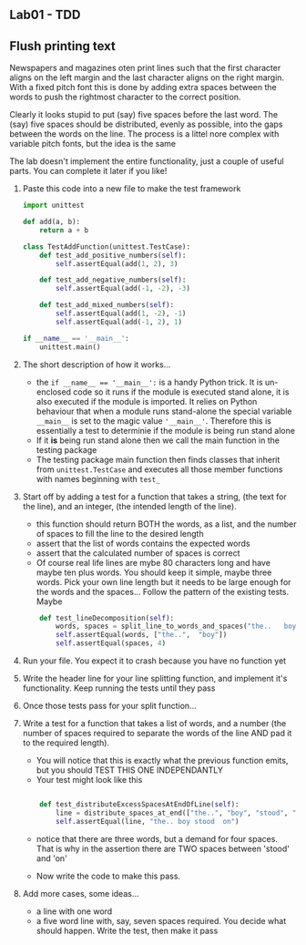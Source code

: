 ## Lab01 - TDD

## Flush printing text

Newspapers and magazines oten print lines such that the first character aligns on the left margin and the last character aligns on the right margin.  With a fixed pitch font this is done by adding extra spaces between the words to push the rightmost character to the correct position.

Clearly it looks stupid to put (say) five spaces before the last word.  The (say) five spaces should be distributed, evenly as possible, into the gaps between the words on the line.  The process is a littel nore complex with variable pitch fonts, but the idea is the same

The lab doesn't implement the entire functionality, just a couple of useful parts. You can complete it later if you like!

1. Paste this code into a new file to make the test framework

    ```Python
    import unittest

    def add(a, b):
        return a + b

    class TestAddFunction(unittest.TestCase):
        def test_add_positive_numbers(self):
            self.assertEqual(add(1, 2), 3)

        def test_add_negative_numbers(self):
            self.assertEqual(add(-1, -2), -3)

        def test_add_mixed_numbers(self):
            self.assertEqual(add(1, -2), -1)
            self.assertEqual(add(-1, 2), 1)

    if __name__ == '__main__':
        unittest.main()
    ```

1. The short description of how it works...
    - the `if __name__ == '__main__':` is a handy Python trick.  It is un-enclosed code so it runs if the module is executed stand alone, it is also executed if the module is imported.  It relies on Python behaviour that when a module runs stand-alone the special variable `__main__` is set to the magic value `'__main__'`.  Therefore this is essentially a test to determinie if the module is being run stand alone
    - If it **is** being run stand alone then we call the main function in the testing package
    - The testing package main function then finds classes that inherit from `unittest.TestCase` and executes all those member functions with names beginning with `test_`

1. Start off by adding a test for a function that takes a string, (the text for the line), and an integer, (the intended length of the line).  
    - this function should return BOTH the words, as a list, and the number of spaces to fill the line to the desired length
    - assert that the list of words contains the expected words
    - assert that the calculated number of spaces is correct
    - Of course real life lines are mybe 80 characters long and have maybe ten plus words.  You should keep it simple, maybe three words.  Pick your own line length but it needs to be large enough for the words and the spaces...  Follow the pattern of the existing tests. Maybe
    ```Python
        def test_lineDecomposition(self):
            words, spaces = split_line_to_words_and_spaces("the..   boy", 12)
            self.assertEqual(words, ["the..",  "boy"])
            self.assertEqual(spaces, 4)
    ```

1. Run your file.  You expect it to crash because you have no function yet

1. Write the header line for your line splitting function, and implement it's functionality.  Keep running the tests until they pass

1. Once those tests pass for your split function...

1. Write a test for a function that takes a list of words, and a number (the number of spaces required to separate the words of the line AND pad it to the required length).  
    - You will notice that this is exactly what the previous function emits, but you should TEST THIS ONE INDEPENDANTLY
    - Your test might look like this
    ```Python
   
        def test_distributeExcessSpacesAtEndOfLine(self):
            line = distribute_spaces_at_end(["the..", "boy", "stood", "on"], 4)
            self.assertEqual(line, "the.. boy stood  on")
    ```
    - notice that there are three words, but a demand for four spaces.  That is why in the assertion there are TWO spaces between 'stood' and 'on' 

    - Now write the code to make this pass.

1. Add more cases, some ideas...
    - a line with one word
    - a five word line with, say, seven spaces required.  You decide what should happen.  Write the test, then make it pass
